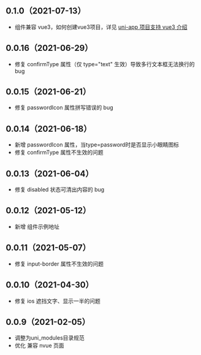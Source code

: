 ## 0.1.0（2021-07-13）
- 组件兼容 vue3，如何创建vue3项目，详见 [uni-app 项目支持 vue3 介绍](https://ask.dcloud.net.cn/article/37834)
## 0.0.16（2021-06-29）
- 修复 confirmType 属性（仅 type="text" 生效）导致多行文本框无法换行的 bug
## 0.0.15（2021-06-21）
- 修复 passwordIcon 属性拼写错误的 bug
## 0.0.14（2021-06-18）
- 新增 passwordIcon 属性，当type=password时是否显示小眼睛图标
- 修复 confirmType 属性不生效的问题
## 0.0.13（2021-06-04）
- 修复 disabled 状态可清出内容的 bug
## 0.0.12（2021-05-12）
- 新增 组件示例地址
## 0.0.11（2021-05-07）
- 修复 input-border 属性不生效的问题
## 0.0.10（2021-04-30）
- 修复 ios 遮挡文字、显示一半的问题
## 0.0.9（2021-02-05）
- 调整为uni_modules目录规范
- 优化 兼容 nvue 页面
